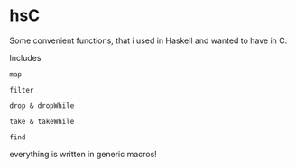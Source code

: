 # hsC

Some convenient functions, that i used in Haskell and wanted to have in C.

Includes

```map```

```filter```

```drop & dropWhile```

```take & takeWhile```

```find```

everything is written in generic macros!
